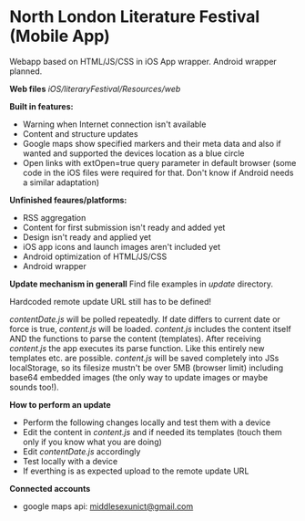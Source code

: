 North London Literature Festival (Mobile App)
=======

Webapp based on HTML/JS/CSS in iOS App wrapper. Android wrapper planned.

**Web files**
_iOS/literaryFestival/Resources/web_

**Built in features:**
- Warning when Internet connection isn't available
- Content and structure updates
- Google maps show specified markers and their meta data and also if wanted and supported the devices location as a blue circle
- Open links with extOpen=true query parameter in default browser (some code in the iOS files were required for that. Don't know if Android needs a similar adaptation)

**Unfinished feaures/platforms:** 
- RSS aggregation
- Content for first submission isn't ready and added yet
- Design isn't ready and applied yet
- iOS app icons and launch images aren't included yet
- Android optimization of HTML/JS/CSS
- Android wrapper


**Update mechanism in generall**
Find file examples in _update_ directory.

Hardcoded remote update URL still has to be defined!

_contentDate.js_ will be polled repeatedly. If date differs to current date or force is true, _content.js_ will be loaded. _content.js_ includes the content itself AND the functions to parse the content (templates). After receiving _content.js_ the app executes its parse function. Like this entirely new templates etc. are possible.
_content.js_ will be saved completely into JSs localStorage, so its filesize mustn't be over 5MB (browser limit) including base64 embedded images (the only way to update images or maybe sounds too!).


**How to perform an update**
- Perform the following changes locally and test them with a device
- Edit the content in _content.js_ and if needed its templates (touch them only if you know what you are doing)
- Edit _contentDate.js_ accordingly
- Test locally with a device
- If everthing is as expected upload to the remote update URL


**Connected accounts**
- google maps api: middlesexunict@gmail.com